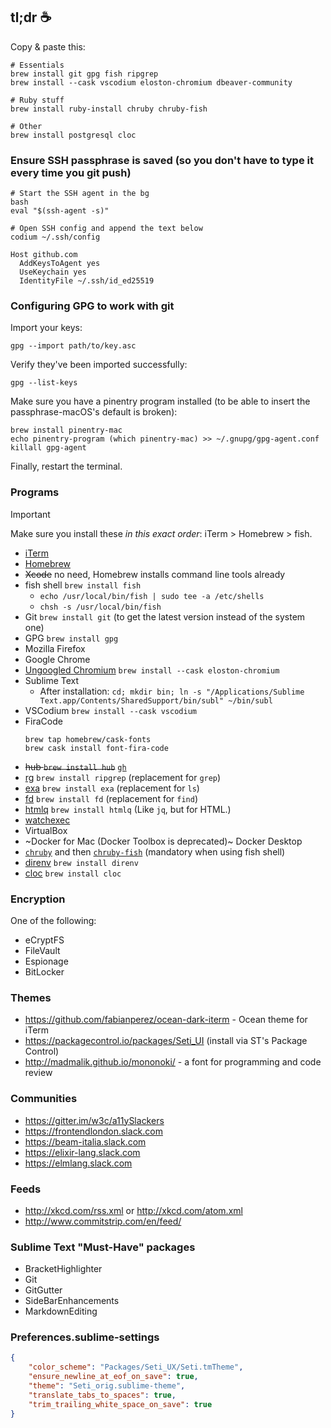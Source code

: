 
## tl;dr :coffee:

Copy & paste this:

```
# Essentials
brew install git gpg fish ripgrep
brew install --cask vscodium eloston-chromium dbeaver-community

# Ruby stuff
brew install ruby-install chruby chruby-fish

# Other
brew install postgresql cloc
```

### Ensure SSH passphrase is saved (so you don't have to type it every time you git push)

```
# Start the SSH agent in the bg
bash
eval "$(ssh-agent -s)"

# Open SSH config and append the text below
codium ~/.ssh/config
```

```
Host github.com
  AddKeysToAgent yes
  UseKeychain yes
  IdentityFile ~/.ssh/id_ed25519
```

### Configuring GPG to work with git

Import your keys:

    gpg --import path/to/key.asc

Verify they've been imported successfully:

    gpg --list-keys

Make sure you have a pinentry program installed (to be able to insert the passphrase-macOS's default is broken):

    brew install pinentry-mac
    echo pinentry-program (which pinentry-mac) >> ~/.gnupg/gpg-agent.conf
    killall gpg-agent

Finally, restart the terminal.

### Programs

> [!IMPORTANT]
> Make sure you install these _in this exact order_: iTerm > Homebrew > fish.

- [iTerm](https://iterm2.com)
- [Homebrew](https://brew.sh/)
- ~~Xcode~~ no need, Homebrew installs command line tools already
- fish shell `brew install fish`
    - `echo /usr/local/bin/fish | sudo tee -a /etc/shells`
    - `chsh -s /usr/local/bin/fish`
- Git `brew install git` (to get the latest version instead of the system one)
- GPG `brew install gpg`
- Mozilla Firefox
- Google Chrome
- [Ungoogled Chromium](https://github.com/ungoogled-software/ungoogled-chromium) `brew install --cask eloston-chromium`
- Sublime Text
    - After installation: `cd; mkdir bin; ln -s "/Applications/Sublime Text.app/Contents/SharedSupport/bin/subl" ~/bin/subl`
- VSCodium `brew install --cask vscodium`
- FiraCode
    ```
    brew tap homebrew/cask-fonts
    brew cask install font-fira-code
    ```
- ~~hub `brew install hub`~~ [`gh`](https://github.com/cli/cli)
- [rg](https://github.com/BurntSushi/ripgrep) `brew install ripgrep` (replacement for `grep`)
- [exa](https://the.exa.website/) `brew install exa` (replacement for `ls`)
- [fd](https://github.com/sharkdp/fd) `brew install fd` (replacement for `find`)
- [htmlq](https://github.com/mgdm/htmlq) `brew install htmlq` (Like `jq`, but for HTML.)
- [watchexec](https://github.com/mattgreen/watchexec)
- VirtualBox
- ~Docker for Mac (Docker Toolbox is deprecated)~ Docker Desktop
- [`chruby`](https://github.com/postmodern/chruby) and then [`chruby-fish`](https://github.com/JeanMertz/chruby-fish) (mandatory when using fish shell)
- [direnv](https://direnv.net/) `brew install direnv`
- [cloc](https://github.com/AlDanial/cloc) `brew install cloc`


### Encryption

One of the following:

- eCryptFS
- FileVault
- Espionage
- BitLocker


### Themes

- https://github.com/fabianperez/ocean-dark-iterm - Ocean theme for iTerm
- https://packagecontrol.io/packages/Seti_UI (install via ST's Package Control)
- http://madmalik.github.io/mononoki/ - a font for programming and code review


### Communities

- https://gitter.im/w3c/a11ySlackers
- https://frontendlondon.slack.com
- https://beam-italia.slack.com
- https://elixir-lang.slack.com
- https://elmlang.slack.com


### Feeds

- http://xkcd.com/rss.xml or http://xkcd.com/atom.xml
- http://www.commitstrip.com/en/feed/


### Sublime Text "Must-Have" packages

- BracketHighlighter
- Git
- GitGutter
- SideBarEnhancements
- MarkdownEditing


### Preferences.sublime-settings

```json
{
	"color_scheme": "Packages/Seti_UX/Seti.tmTheme",
	"ensure_newline_at_eof_on_save": true,
	"theme": "Seti_orig.sublime-theme",
	"translate_tabs_to_spaces": true,
	"trim_trailing_white_space_on_save": true
}
```

